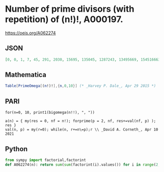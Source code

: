 # Number of prime divisors \(with repetition\) of \(n\!\)\!, A000197\.
https://oeis.org/A062274
## JSON
```JSON
[0, 0, 1, 7, 45, 291, 2030, 15695, 135045, 1287243, 13495669, 154516663, 1919455487, 25721712601, 369942275033]
```
## Mathematica
```Mathematica
Table[PrimeOmega[(n!)!],{n,0,10}] (* _Harvey P. Dale_, Apr 29 2015 *)
```
## PARI
```PARI
for(n=0, 10, print1(bigomega(n!!), ", "))
```
```PARI
a(n) = { my(res = 0, nf = n!); forprime(p = 2, nf, res+=val(nf, p) ); res }
val(n, p) = my(r=0); while(n, r+=n\=p);r \\ _David A. Corneth_, Apr 10 2021
```
## Python
```Python
from sympy import factorial,factorint
def A062274(n): return sum(sum(factorint(i).values()) for i in range(2,factorial(n)+1)) # _Chai Wah Wu_, Apr 10 2021
```
